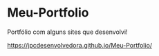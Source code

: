 # Meu-Portfolio
Portfólio com alguns sites que desenvolvi!

https://jpcdesenvolvedora.github.io/Meu-Portfolio/
